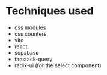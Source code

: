 # Techniques used

- css modules
- css counters
- vite
- react
- supabase
- tanstack-query
- radix-ui (for the select component)
